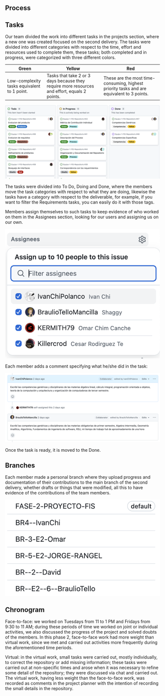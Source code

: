 ## **Process**
## Tasks

Our team divided the work into different tasks in the projects section, where a new one was created focused on the second delivery. The tasks were divided into different categories with respect to the time, effort and resources used to complete them, these tasks; both completed and in progress, were categorized with three different colors.

|Green|Yellow|Red|
|--|--|--|
|Low-complexity tasks equivalent to 1 point.|Tasks that take 2 or 3 days because they require more resources and effort, equals 2 points.|These are the most time-consuming, highest priority tasks and are equivalent to 3 points.|

![project](https://github.com/Killercrod/Equipo-1-FIS-Repositorio/blob/c3a467148cfe86e7eb067371a964ab4f26360e6c/Entrega%202/Imagenes/project.jpg)

The tasks were divided into To Do, Doing and Done, where the members move the task categories with respect to what they are doing, likewise the tasks have a category with respect to the deliverable, for example, if you want to filter the Requirements tasks, you can easily do it with those tags.

Members assign themselves to such tasks to keep evidence of who worked on them in the Assignees section, looking for our users and assigning us on our own.

![asignaciones](https://github.com/Killercrod/Equipo-1-FIS-Repositorio/blob/59620b45220357c0c3afa7e4482ff0dedde0c5eb/Entrega%202/Imagenes/asignaciones.png)

Each member adds a comment specifying what he/she did in the task:

![comentarios](https://github.com/Killercrod/Equipo-1-FIS-Repositorio/blob/8266d99585ced401b1505c6cc5e9d6a8ca3fc8c4/Entrega%202/Imagenes/comentarios.png)

Once the task is ready, it is moved to the Done.

## **Branches**
Each member made a personal branch where they upload progress and documentation of their contributions to the main branch of the second delivery, whether drafts or things that were modified, all this to have evidence of the contributions of the team members.

![branches](https://github.com/Killercrod/Equipo-1-FIS-Repositorio/blob/6ca017ef9259f6e9e34784638c72af6e71102ce3/Entrega%202/Imagenes/branch.png)

## **Chronogram**

Face-to-face: we worked on Tuesdays from 11 to 1 PM and Fridays from 9:30 to 11 AM; during these periods of time we worked on joint or individual activities, we also discussed the progress of the project and solved doubts of the members. In this phase 2, face-to-face work had more weight than virtual work, since we met and carried out activities more frequently during the aforementioned time periods.

Virtual: in the virtual work, small tasks were carried out, mostly individually, to correct the repository or add missing information; these tasks were carried out at non-specific times and arose when it was necessary to refine some detail of the repository; they were discussed via chat and carried out. The virtual work, having less weight than the face-to-face work, was recorded as comments in the project planner with the intention of recording the small details in the repository.
